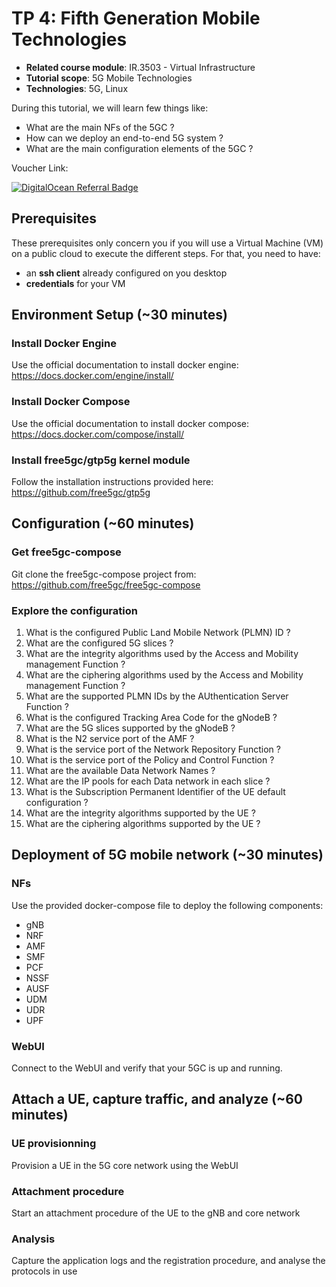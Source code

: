 # TP 4: Fifth Generation Mobile Technologies

- **Related course module**: IR.3503 - Virtual Infrastructure
- **Tutorial scope**: 5G Mobile Technologies
- **Technologies**: 5G, Linux

During this tutorial, we will learn few things like:
- What are the main NFs of the 5GC ?
- How can we deploy an end-to-end 5G system ?
- What are the main configuration elements of the 5GC ?

Voucher Link:

<a href="https://www.digitalocean.com/?refcode=ef5a5f3726df&utm_campaign=Referral_Invite&utm_medium=Referral_Program&utm_source=badge"><img src="https://web-platforms.sfo2.digitaloceanspaces.com/WWW/Badge%203.svg" alt="DigitalOcean Referral Badge" /></a>

## Prerequisites

These prerequisites only concern you if you will use a Virtual Machine (VM) on a public cloud to execute the different steps. For that, you need to have:

- an **ssh client** already configured on you desktop
- **credentials** for your VM

## Environment Setup (~30 minutes)

### Install Docker Engine

Use the official documentation to install docker engine: https://docs.docker.com/engine/install/

### Install Docker Compose

Use the official documentation to install docker compose: https://docs.docker.com/compose/install/

### Install free5gc/gtp5g kernel module

Follow the installation instructions provided here: https://github.com/free5gc/gtp5g

## Configuration (~60 minutes)

### Get free5gc-compose

Git clone the free5gc-compose project from: https://github.com/free5gc/free5gc-compose

### Explore the configuration

 1. What is the configured Public Land Mobile Network (PLMN) ID ?
 2. What are the configured 5G slices ?
 3. What are the integrity algorithms used by the Access and Mobility management Function ?
 4. What are the ciphering algorithms used by the Access and Mobility management Function ?
 5. What are the supported PLMN IDs by the AUthentication Server Function ?
 6. What is the configured Tracking Area Code for the gNodeB ?
 7. What are the 5G slices supported by the gNodeB ?
 8. What is the N2 service port of the AMF ?
 9. What is the service port of the Network Repository Function ?
 10. What is the service port of the Policy and Control Function ?
 11. What are the available Data Network Names ?
 12. What are the IP pools for each Data network in each slice ?
 13. What is the Subscription Permanent Identifier of the UE default configuration ?
 14. What are the integrity algorithms supported by the UE ?
 15. What are the ciphering algorithms supported by the UE ?

## Deployment of 5G mobile network (~30 minutes)

### NFs

Use the provided docker-compose file to deploy the following components:

  - gNB
  - NRF
  - AMF
  - SMF
  - PCF
  - NSSF
  - AUSF
  - UDM
  - UDR
  - UPF

### WebUI

Connect to the WebUI and verify that your 5GC is up and running.

## Attach a UE, capture traffic, and analyze (~60 minutes)

### UE provisionning

Provision a UE in the 5G core network using the WebUI

### Attachment procedure

Start an attachment procedure of the UE to the gNB and core network

### Analysis

Capture the application logs and the registration procedure, and analyse the protocols in use